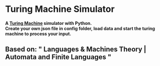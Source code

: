 # Turing Machine Simulator

<h4> A <a href="https://en.wikipedia.org/wiki/Turing_machine">Turing Machine</a> simulator with Python.<br>
Create your own json file in config folder, load data and start the turing machine to process your input.</h4>

<h2> Based on: " Languages & Machines Theory | Automata and Finite Languages " </h2>
